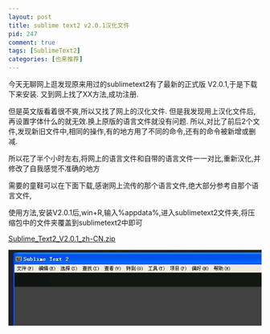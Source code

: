 ```yaml
--- 
layout: post
title: sublime text2 v2.0.1汉化文件
pid: 247
comment: true
tags: [SublimeText2]
categories: [也来推荐]
---
```

今天无聊网上逛发现原来用过的sublimetext2有了最新的正式版 V2.0.1,于是下载下来安装.
又到网上找了XX方法,成功注册.

但是英文版看着很不爽,所以又找了网上的汉化文件.
但是我发现用上汉化文件后,再设置字体什么的就无效.换上原版的语言文件就没有问题.
所以,对比了前后2个文件,发现新旧文件中,相同的操作,有的地方用了不同的命令,还有的命令被新增或删减.

所以花了半个小时左右,将网上的语言文件和自带的语言文件一一对比,重新汉化,并修改了自我感觉不准确的地方

需要的童鞋可以在下面下载,感谢网上流传的那个语言文件,绝大部分参考自那个语言文件,

使用方法,安装V2.0.1后,win+R,输入%appdata%,进入sublimetext2文件夹,将压缩包中的文件夹覆盖到sublimetext2中即可

[Sublime\_Text2\_V2.0.1_zh-CN.zip](/uploads/2012/09/Sublime_Text2_V2.0.1_zh-CN.zip)

![sublimetext2](/uploads/2012/09/29_01.jpg)
